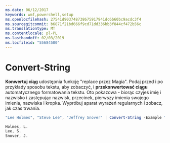 ```yaml
---
ms.date: 06/12/2017
keywords: wmf,powershell,setup
ms.openlocfilehash: 27541d903748738675917941dc6b60bc9acdc3f4
ms.sourcegitcommit: b6871f21bd666f9cd71dd336bb3f844cf472b56c
ms.translationtype: MT
ms.contentlocale: pl-PL
ms.lasthandoff: 02/03/2019
ms.locfileid: "55684500"
---
```

# <a name="convert-string"></a>Convert-String
**Konwertuj ciąg** udostępnia funkcję "replace przez Magia". Podaj przed i po przykłady sposobu tekstu, aby zobaczyć, i **przekonwertować ciągu** automatycznego formatowania tekstu. Oto pokazowa - biorąc czyjeś imię i nazwisko i zastępując nazwisk, przecinek, pierwszy imienia swojego imienia, nazwiska i kropka. Wypróbuj aparat wyrażeń regularnych i zobacz, jak czas trwania.

```powershell
"Lee Holmes", "Steve Lee", "Jeffrey Snover" | Convert-String -Example "Bill Gates=Gates, B.","John Smith=Smith, J."

Holmes, L.
Lee, S.
Snover, J.
```
